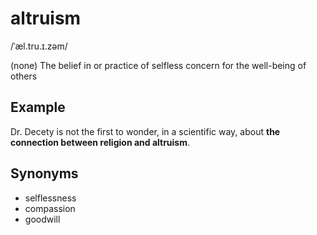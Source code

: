 # altruism

/ˈæl.tru.ɪ.zəm/

(none) The belief in or practice of selfless concern for the well-being of others

## Example

Dr. Decety is not the first to wonder, in a scientific way, about **the connection between religion and altruism**.

## Synonyms

+ selflessness
+ compassion
+ goodwill
